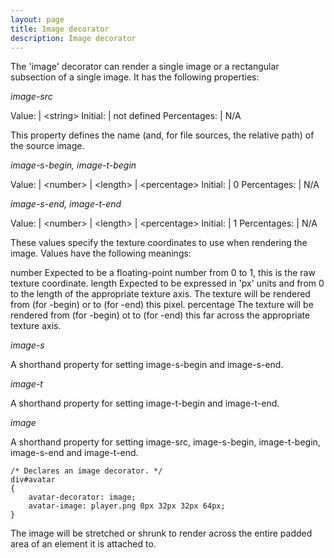 ```yaml
---
layout: page
title: Image decorator
description: Image decorator
---
```


The 'image' decorator can render a single image or a rectangular subsection of a single image. It has the following properties:

*image-src*

Value: | \<string\>
Initial: | not defined
Percentages: | N/A

This property defines the name (and, for file sources, the relative path) of the source image.

*image-s-begin, image-t-begin*

Value: | \<number\> \| \<length\> \| \<percentage\>
Initial: | 0
Percentages: | N/A

*image-s-end, image-t-end*

Value: | \<number\> \| \<length\> \| \<percentage\>
Initial: | 1
Percentages: | N/A

These values specify the texture coordinates to use when rendering the image. Values have the following meanings:

number
    Expected to be a floating-point number from 0 to 1, this is the raw texture coordinate. 
length
    Expected to be expressed in 'px' units and from 0 to the length of the appropriate texture axis. The texture will be rendered from (for -begin) or to (for -end) this pixel. 
percentage
    The texture will be rendered from (for -begin) ot to (for -end) this far across the appropriate texture axis. 

*image-s*

A shorthand property for setting image-s-begin and image-s-end.

*image-t*

A shorthand property for setting image-t-begin and image-t-end.

*image*

A shorthand property for setting image-src, image-s-begin, image-t-begin, image-s-end and image-t-end.

```
/* Declares an image decorator. */
div#avatar
{
    avatar-decorator: image;
    avatar-image: player.png 0px 32px 32px 64px;
}
```

The image will be stretched or shrunk to render across the entire padded area of an element it is attached to.
